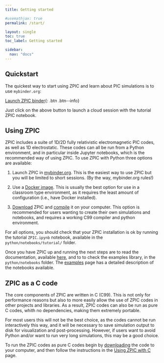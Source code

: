 ```yaml
---
title: Getting started

#usemathjax: true
permalink: /start/

layout: single
toc: true
toc_label: Getting started

sidebar:
  nav: "docs"
---
```


## Quickstart

The quickest way to start using ZPIC and learn about PIC simulations is to use `mybinder.org`:

[<i class="fas fa-cloud" aria-hidden="true"></i>  Launch ZPIC binder](https://mybinder.org/v2/gh/ricardo-fonseca/zpic/HEAD?urlpath=/lab/tree/python/notebooks/tutorial/ZPIC.ipynb){: .btn .btn--info}

Just click on the above button to launch a cloud session with the tutorial ZPIC notebook.

## Using ZPIC

ZPIC includes a suite of 1D/2D fully relativistic electromagnetic PIC codes, as well as 1D electrostatic. These codes can all be run from a Python environment, and in particular inside Jupyter notebooks, which is the recommended way of using ZPIC. To use ZPIC with Python three options are available:

1. Launch ZPIC in [mybinder.org](https://mybinder.org/v2/gh/ricardo-fonseca/zpic/HEAD?urlpath=/lab/tree/python/notebooks). This is the easiest way to use ZPIC but you will be limited to short sessions. (By the way, mybinder.org rules!)

2. Use a [Docker image](docker). This is usually the best option for use in a classroom type environment, as it requires the least amount of configuration (i.e., have Docker installed).

3. [Download](download) ZPIC and [compile](compile) it on your computer. This option is recommended for users wanting to create their own simulations and notebooks, and requires a working C99 compiler and python environment.

For all options, you should check that your ZPIC installation is ok by running the tutorial `ZPIC.ipynb` notebook, available in the `python/notebooks/tutorial/` folder.

Once you have ZPIC up and running the next steps are to read the documentation, available [here](../documentation/python), and to to check the examples library, in the `python/notebooks` folder. The [examples](../examples) page has a detailed description of the notebooks available.

## ZPIC as a C code

The core components of ZPIC are written in C (C99). This is not only for performance reasons but also to more easily allow the use of ZPIC codes in other projects and libraries. As a result, ZPIC codes can also be run as pure C codes, whith no dependencies, making them extremely portable.

For most users this will not be the best choice, as the codes cannot be run interactively this way, and it will be necessary to save simulation output to disk for visualization and post-processing. However, if users want to avoid Python and/or want to run very long simulations, this may be a good choice.

To run the ZPIC codes as pure C codes begin by [downloading](download) the code to your computer, and then follow the instructions in the [Using ZPIC with C](../documentation/c) page.
